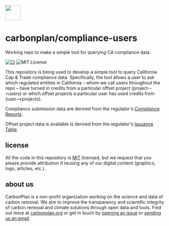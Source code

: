 <img
  src='https://carbonplan-assets.s3.amazonaws.com/monogram/dark-small.png'
  height='48'
/>

# carbonplan/compliance-users
Working repo to make a simple tool for querying CA compliance data. 

[![CI](https://github.com/carbonplan/python-project-template/actions/workflows/main.yaml/badge.svg)](https://github.com/carbonplan/python-project-template/actions/workflows/main.yaml)
![MIT License][]

[mit license]: https://badgen.net/badge/license/MIT/blue


This repository is being used to develop a simple tool to query California Cap & Trade compliance data. Specifically, the tool allows a user to ask which regulated entities in California – whom we call users throughout the repo – have turned in credits from a particular offset project (project-->users) or which offset projects a particular user has used credits from (user-->projects). 

Compliance submission data are derived from the regulator's [Compliance Reports](https://ww2.arb.ca.gov/our-work/programs/cap-and-trade-program/cap-and-trade-program-data). 

Offset project data is available is derived from the regulator's [Issuance Table](https://ww2.arb.ca.gov/our-work/programs/cap-and-trade-program/cap-and-trade-program-data). 

## license

All the code in this repository is [MIT](https://choosealicense.com/licenses/mit/) licensed, but we request that you please provide attribution if reusing any of our digital content (graphics, logo, articles, etc.).

## about us

CarbonPlan is a non-profit organization working on the science and data of carbon removal. We aim to improve the transparency and scientific integrity of carbon removal and climate solutions through open data and tools. Find out more at [carbonplan.org](https://carbonplan.org/) or get in touch by [opening an issue](https://github.com/carbonplan/compliance-users/issues/new) or [sending us an email](mailto:hello@carbonplan.org).
